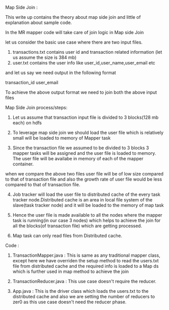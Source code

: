 
Map Side Join :

This write up contains the theory about map side join and little of explanation about sample code.

In the MR  mapper code will take care of join logic in Map side Join

let us consider the basic use case where there are two input files.

1. transactions.txt contains user id and transaction related information (let us assume the size is 384 mb)
2. user.txt contains the user info like user_id,user_name,user_email etc

and let us say we need output in the following format

 transaction_id user_email
     
To achieve the above output format we need to join both the above input files


Map Side Join process/steps:

1. Let us assume that transaction input file is divided to 3 blocks(128 mb each) on hdfs

2. To leverage map side join we should load the user file which is relatively small will be loaded to memory of Mapper task

3. Since the transaction file we assumed to be divided to 3 blocks 3 mapper tasks will be assigned and the user file is loaded to memory. The user file will be availabe in memory of each of the mapper container.

when we compare the above two files user file will be of low size compared to that of transaction file and also the growth rate of user file would be less compared to that of transaction file.

4. Job tracker will load the user file to distributed cache of the every task tracker node.Distributed cache is an area in local file system of the slave(task tracker node) and it will be loaded to the memory of map task

5. Hence the user file is made available to all the nodes where the mapper task is running(in our case 3 nodes) which helps to achieve the join for all the blocks(of transaction file) which are getting processed.

6. Map task can only read files from Distributed cache.



Code :  

1. TransactionMapper.java   : This is same as any traditional mapper class, except here we have overriden the setup method to 
                              read the users.txt file from distributed cache and the required info is loaded to a Map ds which 
                              is further used in map method to achieve the join

2. TransactionReducer.java  : This use case doesn't require the reducer.

3. App.java : This is the driver class which loads the users.txt to the distributed cache and also we are setting the number                  of reducers to zer0 as this use case doesn't need the reducer phase.






